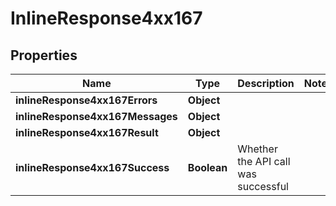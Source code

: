 # InlineResponse4xx167

## Properties
Name | Type | Description | Notes
------------ | ------------- | ------------- | -------------
**inlineResponse4xx167Errors** | **Object** |  | 
**inlineResponse4xx167Messages** | **Object** |  | 
**inlineResponse4xx167Result** | **Object** |  | 
**inlineResponse4xx167Success** | **Boolean** | Whether the API call was successful | 
